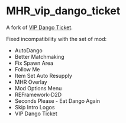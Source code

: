 # MHR_vip_dango_ticket

A fork of [VIP Dango Ticket](https://www.nexusmods.com/monsterhunterrise/mods/92).

Fixed incompatibility with the set of mod:

- AutoDango
- Better Matchmaking
- Fix Spawn Area
- Follow Me
- Item Set Auto Resupply
- MHR Overlay
- Mod Options Menu
- REFramework-D2D
- Seconds Please - Eat Dango Again
- Skip Intro Logos
- VIP Dango Ticket
